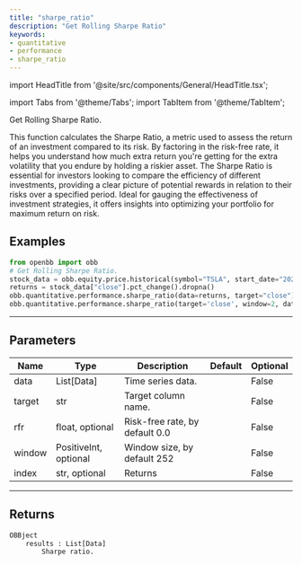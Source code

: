 ```yaml
---
title: "sharpe_ratio"
description: "Get Rolling Sharpe Ratio"
keywords:
- quantitative
- performance
- sharpe_ratio
---
```


import HeadTitle from '@site/src/components/General/HeadTitle.tsx';

<HeadTitle title="quantitative/performance/sharpe_ratio - Reference | OpenBB Platform Docs" />

<!-- markdownlint-disable MD012 MD031 MD033 -->

import Tabs from '@theme/Tabs';
import TabItem from '@theme/TabItem';

Get Rolling Sharpe Ratio.

 This function calculates the Sharpe Ratio, a metric used to assess the return of an investment compared to its risk.
 By factoring in the risk-free rate, it helps you understand how much extra return you're getting for the extra
 volatility that you endure by holding a riskier asset. The Sharpe Ratio is essential for investors looking to
 compare the efficiency of different investments, providing a clear picture of potential rewards in relation to their
 risks over a specified period. Ideal for gauging the effectiveness of investment strategies, it offers insights into
 optimizing your portfolio for maximum return on risk.


Examples
--------

```python
from openbb import obb
# Get Rolling Sharpe Ratio.
stock_data = obb.equity.price.historical(symbol="TSLA", start_date="2023-01-01", provider="fmp").to_df()
returns = stock_data["close"].pct_change().dropna()
obb.quantitative.performance.sharpe_ratio(data=returns, target="close")
obb.quantitative.performance.sharpe_ratio(target='close', window=2, data=[{'date': '2023-01-02', 'close': 0.05}, {'date': '2023-01-03', 'close': 0.08}, {'date': '2023-01-04', 'close': 0.07}, {'date': '2023-01-05', 'close': 0.06}, {'date': '2023-01-06', 'close': 0.06}])
```

---

## Parameters

<Tabs>

<TabItem value='standard' label='standard'>

| Name | Type | Description | Default | Optional |
| ---- | ---- | ----------- | ------- | -------- |
| data | List[Data] | Time series data. |  | False |
| target | str | Target column name. |  | False |
| rfr | float, optional | Risk-free rate, by default 0.0 |  | False |
| window | PositiveInt, optional | Window size, by default 252 |  | False |
| index | str, optional | Returns |  | False |
</TabItem>

</Tabs>

---

## Returns

```python wordwrap
OBBject
    results : List[Data]
        Sharpe ratio.
```

